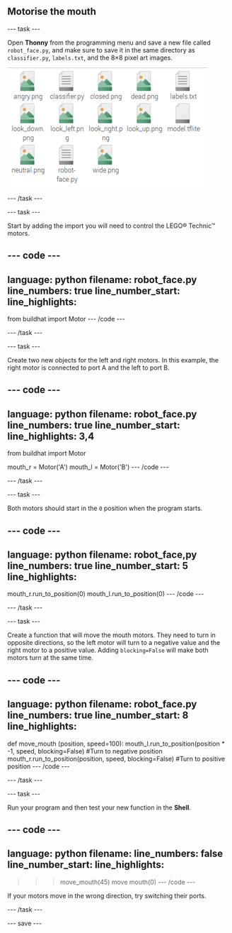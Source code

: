 ## Motorise the mouth

--- task ---

Open **Thonny** from the programming menu and save a new file called `robot_face.py`, and make sure to save it in the same directory as `classifier.py`, `labels.txt`, and the 8×8 pixel art images.

![File structure showing where robot_face.py should be stored.](images/file_structure.png)

--- /task ---

--- task ---

Start by adding the import you will need to control the LEGO® Technic™ motors.

--- code ---
---
language: python
filename: robot_face.py
line_numbers: true
line_number_start: 
line_highlights: 
---
from buildhat import Motor
--- /code ---

--- /task ---

--- task ---

Create two new objects for the left and right motors. In this example, the right motor is connected to port A and the left to port B.

--- code ---
---
language: python
filename: robot_face.py
line_numbers: true
line_number_start: 
line_highlights: 3,4
---
from buildhat import Motor

mouth_r = Motor('A')
mouth_l = Motor('B')
--- /code ---

--- /task ---

--- task ---

Both motors should start in the `0` position when the program starts.

--- code ---
---
language: python
filename: robot_face,py
line_numbers: true
line_number_start: 5
line_highlights: 
---

mouth_r.run_to_position(0)
mouth_l.run_to_position(0)
--- /code ---

--- /task ---

--- task ---

Create a function that will move the mouth motors. They need to turn in opposite directions, so the left motor will turn to a negative value and the right motor to a positive value. Adding `blocking=False` will make both motors turn at the same time.

--- code ---
---
language: python
filename: robot_face.py
line_numbers: true
line_number_start: 8
line_highlights: 
---
def move_mouth (position, speed=100):
    mouth_l.run_to_position(position * -1, speed, blocking=False) #Turn to negative position
    mouth_r.run_to_position(position, speed, blocking=False) #Turn to positive position
--- /code ---

--- /task ---

--- task ---

Run your program and then test your new function in the **Shell**.

--- code ---
---
language: python
filename: 
line_numbers: false
line_number_start: 
line_highlights: 
---
>>> move_mouth(45)
>>> move mouth(0)
--- /code ---

If your motors move in the wrong direction, try switching their ports.

--- /task ---

--- save ---
